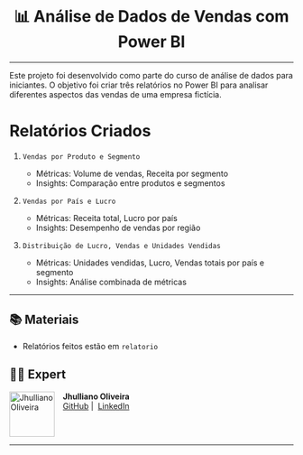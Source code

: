 <div align="center">

# 📊 Análise de Dados de Vendas com Power BI

</div>

---

Este projeto foi desenvolvido como parte do curso de análise de dados para iniciantes. O objetivo foi criar três relatórios no Power BI para analisar diferentes aspectos das vendas de uma empresa fictícia.

# Relatórios Criados

1. `Vendas por Produto e Segmento`

    - Métricas: Volume de vendas, Receita por segmento
    - Insights: Comparação entre produtos e segmentos

2. `Vendas por País e Lucro`
    - Métricas: Receita total, Lucro por país
    - Insights: Desempenho de vendas por região

3. `Distribuição de Lucro, Vendas e Unidades Vendidas`

    - Métricas: Unidades vendidas, Lucro, Vendas totais por país e segmento
    - Insights: Análise combinada de métricas

---

## 📚 Materiais

- Relatórios feitos estão em `relatorio`

## 👨‍💻 Expert

<div align="left">
    <img 
      align="left" 
      margin="10" 
      width="80" 
      src="https://avatars.githubusercontent.com/u/60046853?s=400&u=6e5e41e00108ac70f68097758542635ee4ec9d07&v=4"
      alt="Jhulliano Oliveira"
    />
    <p>&nbsp;&nbsp;&nbsp;<strong>Jhulliano Oliveira</strong><br>
    &nbsp;&nbsp;&nbsp;<a href="https://github.com/Jhulliano/">GitHub</a>&nbsp;|&nbsp;
    <a href="https://www.linkedin.com/in/jhulliano-oliveira/">LinkedIn</a>
    </p>
</div>

<br clear="left"/>

---

